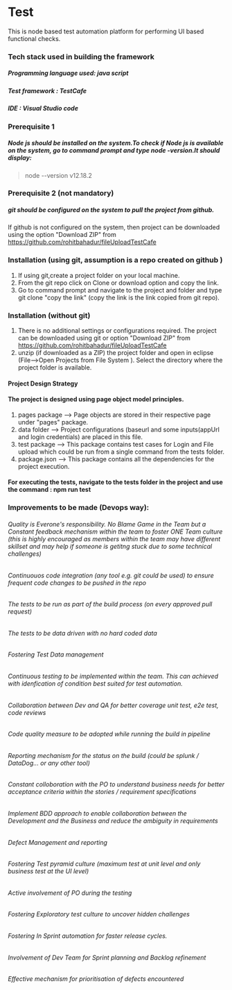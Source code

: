 # Test 

This is node based test automation platform for performing UI based functional checks. 

### Tech stack used in building the framework 
##### Programming language used: java script 
##### Test framework : TestCafe
##### IDE : Visual Studio code

### Prerequisite 1
##### Node js should be installed on the system.To check if Node js is available on the system, go to command prompt and type node -version.It should display: 
    
>node --version
v12.18.2

### Prerequisite 2 (not mandatory)
##### git should be configured on the system to pull the project from github. 

If github is not configured on the system, then project can be downloaded using the option "Download ZIP" from https://github.com/rohitbahadur/fileUploadTestCafe


### Installation (using git, assumption is a repo created on github )
1. If using git,create a project folder on your local machine.
2. From the git repo click on Clone or download option and copy the link. 
2. Go to command prompt and navigate to the project and folder and type git clone "copy the link" (copy the link is the link copied from git repo).


### Installation (without git)
1. There is no additional settings or configurations required. The 
   project can be downloaded using git or option "Download ZIP" from 
   https://github.com/rohitbahadur/fileUploadTestCafe
2. unzip (if downloaded as a ZIP) the project folder and open in eclipse 
    (File-->Open Projects from File System ). Select the directory where 
    the project folder is available.


#### Project Design Strategy
#### The project is designed using page object model principles.
1. pages package --> Page objects are stored in their respective page 
   under "pages" 
   package.
2. data folder --> Project configurations (baseurl and some inputs(appUrl and login credentials) are placed in this file.
3. test package --> This package contains test cases for Login and File upload which could be run from a single command from the tests folder.
4. package.json --> This package contains all the dependencies for the project execution.
   

#### For executing the tests, navigate to the tests folder in the project and use the command : npm run test


### Improvements to be made (Devops way):

###### Quality is Everone's responsibility. No Blame Game in the Team but a Constant feedback mechanism within the team to foster ONE Team culture (this is highly encouraged as members within the team may have different skillset and may help if someone is getitng stuck due to some technical challenges)

###### Continuouos code integration (any tool e.g. git could be used) to ensure frequent code changes to be pushed in the repo
###### The tests to be run as part of the build process (on every approved pull request)
###### The tests to be data driven with no hard coded data
###### Fostering Test Data management
###### Continuous testing to be implemented within the team. This can achieved with idenfication of condition best suited for test automation.
###### Collaboration between Dev and QA for better coverage unit test, e2e test, code reviews
###### Code quality measure to be adopted while running the build in pipeline
###### Reporting mechanism for the status on the build (could be splunk / DataDog... or any other tool)
###### Constant colloboration with the PO to understand business needs for better acceptance criteria within the stories / requirement specifications
###### Implement BDD approach to enable collaboration between the Development and the Business and reduce the ambiguity in requirements
###### Defect Management and reporting
###### Fostering Test pyramid culture (maximum test at unit level and only business test at the UI level)
###### Active involvement of PO during the testing
###### Fostering Exploratory test culture to uncover hidden challenges
###### Fostering In Sprint automation for faster release cycles.
###### Involvement of Dev Team for Sprint planning and Backlog refinement
###### Effective mechanism for prioritisation of defects encountered

